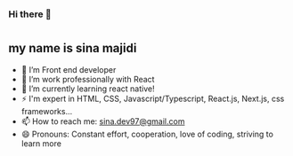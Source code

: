 ### Hi there 👋
#
## my name is sina majidi
- 🔭 I’m Front end developer
- 🌱 I’m work professionally with React
- 👯 I’m currently learning react native!
- ⚡ I'm expert in HTML, CSS, Javascript/Typescript, React.js, Next.js, css frameworks...
- 📫 How to reach me: sina.dev97@gmail.com
- 😄 Pronouns: Constant effort, cooperation, love of coding, striving to learn more

